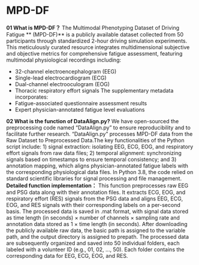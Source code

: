 # MPD-DF
**01 What is MPD-DF？**
The Multimodal Phenotyping Dataset of Driving Fatigue ** (MPD-DF)** is a publicly available dataset collected from 50 participants through standardized 2-hour driving simulation experiments. This meticulously curated resource integrates multidimensional subjective and objective metrics for comprehensive fatigue assessment, featuring multimodal physiological recordings including:
- 32-channel electroencephalogram (EEG)
- Single-lead electrocardiogram (ECG)
- Dual-channel electrooculogram (EOG)
- Thoracic respiratory effort signals
The supplementary metadata incorporates:
- Fatigue-associated questionnaire assessment results
- Expert physician-annotated fatigue level evaluations

**02 What is the function of DataAlign.py?**
We have open-sourced the preprocessing code named “DataAlign.py” to ensure reproducibility and to facilitate further research. “DataAlign.py” processes MPD-DF data from the Raw Dataset to Preprocessed Data.The key functionalities of the Python script include: 1) signal extraction: isolating EEG, ECG, EOG, and respiratory effort signals from raw data files; 2) temporal alignment: synchronizing signals based on timestamps to ensure temporal consistency; and 3) annotation mapping, which aligns physician-annotated fatigue labels with the corresponding physiological data files. In Python 3.8, the code relied on standard scientific libraries for signal processing and file management.
**Detailed function implementation：** This function preprocesses raw EEG and PSG data along with their annotation files. It extracts ECG, EOG, and respiratory effort (RES) signals from the PSG data and aligns EEG, ECG, EOG, and RES signals with their corresponding labels on a per-second basis. The processed data is saved in .mat format, with signal data stored as time length (in seconds) × number of channels × sampling rate and annotation data stored as 1 × time length (in seconds). After downloading the publicly available raw data, the basic path is assigned to the variable path, and the output directory is assigned to prepath. The processed data are subsequently organized and saved into 50 individual folders, each labeled with a volunteer ID (e.g., 01, 02, …, 50). Each folder contains the corresponding data for EEG, ECG, EOG, and RES.
